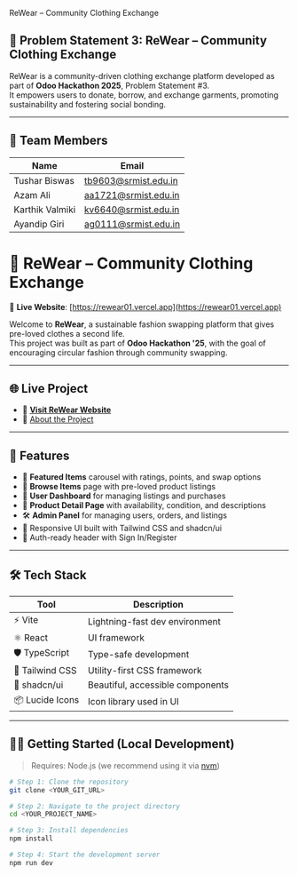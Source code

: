  ReWear – Community Clothing Exchange 

## 🎯 Problem Statement 3: ReWear – Community Clothing Exchange

ReWear is a community-driven clothing exchange platform developed as part of **Odoo Hackathon 2025**, Problem Statement #3.  
It empowers users to donate, borrow, and exchange garments, promoting sustainability and fostering social bonding.

---

## 👥 Team Members

| Name               | Email                        |
|--------------------|------------------------------|
| Tushar Biswas      | tb9603@srmist.edu.in         |
| Azam Ali           | aa1721@srmist.edu.in         |
| Karthik Valmiki    | kv6640@srmist.edu.in         |
| Ayandip Giri       | ag0111@srmist.edu.in         |



# 👚 ReWear – Community Clothing Exchange

🔗 **Live Website**: [https://rewear01.vercel.app](https://rewear01.vercel.app)

Welcome to **ReWear**, a sustainable fashion swapping platform that gives pre-loved clothes a second life.  
This project was built as part of **Odoo Hackathon '25**, with the goal of encouraging circular fashion through community swapping.

---

## 🌐 Live Project

- 🚀 [**Visit ReWear Website**](https://rewear01.vercel.app)
- 📄 [About the Project](https://rewear01.vercel.app/about)

---

## 🚀 Features

- 🌟 **Featured Items** carousel with ratings, points, and swap options  
- 🔎 **Browse Items** page with pre-loved product listings  
- 👤 **User Dashboard** for managing listings and purchases  
- 🧵 **Product Detail Page** with availability, condition, and descriptions  
- 🛠️ **Admin Panel** for managing users, orders, and listings  
- 📱 Responsive UI built with Tailwind CSS and shadcn/ui  
- 🔐 Auth-ready header with Sign In/Register  

---

## 🛠 Tech Stack

| Tool            | Description                       |
|-----------------|-----------------------------------|
| ⚡ Vite          | Lightning-fast dev environment    |
| ⚛️ React         | UI framework                      |
| 🛡 TypeScript    | Type-safe development             |
| 🎨 Tailwind CSS  | Utility-first CSS framework       |
| 🌱 shadcn/ui     | Beautiful, accessible components  |
| 📦 Lucide Icons | Icon library used in UI           |

---

## 🧑‍💻 Getting Started (Local Development)

> Requires: Node.js (we recommend using it via [nvm](https://github.com/nvm-sh/nvm))

```bash
# Step 1: Clone the repository
git clone <YOUR_GIT_URL>

# Step 2: Navigate to the project directory
cd <YOUR_PROJECT_NAME>

# Step 3: Install dependencies
npm install

# Step 4: Start the development server
npm run dev
